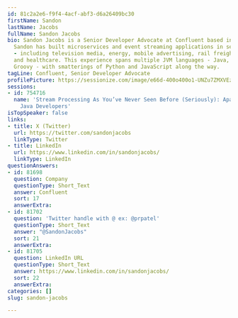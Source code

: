 ```yaml
---
id: 81c2a2e6-f9f4-4acf-abf3-d6a26409bc30
firstName: Sandon
lastName: Jacobs
fullName: Sandon Jacobs
bio: Sandon Jacobs is a Senior Developer Advocate at Confluent based in North Carolina.
  Sandon has built microservices and event streaming applications in several industries
  - including television media, energy, mobile advertising, rail freight logistics,
  and healthcare. This experience spans multiple JVM languages - Java, Scala, Kotlin,
  Groovy - with smatterings of Python and JavaScript along the way.
tagLine: Confluent, Senior Developer Advocate
profilePicture: https://sessionize.com/image/e66d-400o400o1-UNZu7ZMXVEzABcKDAtwg3E.jpg
sessions:
- id: 754716
  name: 'Stream Processing As You’ve Never Seen Before (Seriously): Apache Flink for
    Java Developers'
isTopSpeaker: false
links:
- title: X (Twitter)
  url: https://twitter.com/sandonjacobs
  linkType: Twitter
- title: LinkedIn
  url: https://www.linkedin.com/in/sandonjacobs/
  linkType: LinkedIn
questionAnswers:
- id: 81698
  question: Company
  questionType: Short_Text
  answer: Confluent
  sort: 17
  answerExtra:
- id: 81702
  question: 'Twitter handle with @ ex: @prpatel'
  questionType: Short_Text
  answer: "@SandonJacobs"
  sort: 21
  answerExtra:
- id: 81705
  question: LinkedIn URL
  questionType: Short_Text
  answer: https://www.linkedin.com/in/sandonjacobs/
  sort: 22
  answerExtra:
categories: []
slug: sandon-jacobs

---
```

